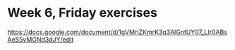 # Week 6, Friday exercises
https://docs.google.com/document/d/1gVMriZKmrK3q3AlGntUY07_LIr0ABsAeS5vMGNd3dJY/edit